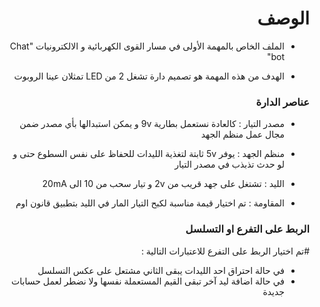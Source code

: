 <h1 dir="rtl"> الوصف </h1>

<div dir="rtl">

- الملف الخاص بالمهمة الأولى في مسار القوى الكهربائية و الالكترونيات  "Chat bot"

- الهدف من هذه المهمة هو تصميم دارة تشغل 2 من LED تمثلان عينا الروبوت


</div>


<h3 dir="rtl">  عناصر الدارة </h3>

<div dir="rtl">
  
- مصدر التيار : كالعادة نستعمل بطارية 9v و يمكن استبدالها بأي مصدر ضمن مجال عمل منظم الجهد
- منظم الجهد : يوفر 5v ثابتة لتغذية الليدات للحفاظ على نفس السطوع حتى و لو حدث تذبذب في مصدر التيار 
- الليد : تشتغل على جهد قريب من 2v و تيار سحب من 10 الى 20mA
- المقاومة : تم اختيار قيمة مناسبة لكبح التيار المار في الليد بتطبيق قانون اوم

  </div>

<h3 dir="rtl"> الربط على التفرع او التسلسل  </h3>

<div dir="rtl">
#تم اختيار الربط على التفرع للاعتبارات التالية :

- في حالة احتراق احد الليدات يبقى الثاني مشتعل على عكس التسلسل
- في حالة اضافة ليد آخر تبقى القيم المستعملة نفسها ولا نضطر لعمل حسابات جديدة
  </div>
